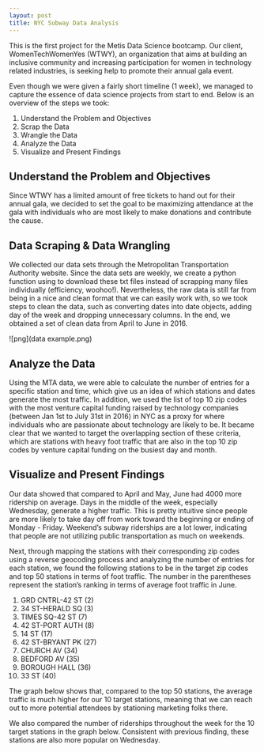 ```yaml
---
layout: post
title: NYC Subway Data Analysis
---
```


This is the first project for the Metis Data Science bootcamp. Our client, WomenTechWomenYes (WTWY), an organization that aims at building an inclusive community and increasing participation for women in technology related industries, is seeking help to promote their annual gala event.

Even though we were given a fairly short timeline (1 week), we managed to capture the essence of data science projects from start to end. Below is an overview of the steps we took:

1. Understand the Problem and Objectives
2. Scrap the Data
3. Wrangle the Data
4. Analyze the Data
5. Visualize and Present Findings


## Understand the Problem and Objectives

Since WTWY has a limited amount of free tickets to hand out for their annual gala, we decided to set the goal to be maximizing attendance at the gala with individuals who are most likely to make donations and contribute the cause. 

## Data Scraping & Data Wrangling

We collected our data sets through the Metropolitan Transportation Authority website. Since the data sets are weekly, we create a python function using to download these txt files instead of scrapping many files individually (efficiency, woohoo!). Nevertheless, the raw data is still far from being in a nice and clean format that we can easily work with, so we took steps to clean the data, such as converting dates into date objects, adding day of the week and dropping unnecessary columns. In the end, we obtained a set of clean data from April to June in 2016.

![png](data example.png)


## Analyze the Data

Using the MTA data, we were able to calculate the number of entries for a specific station and time, which give us an idea of which stations and dates generate the most traffic. In addition, we used the list of top 10 zip codes with the most venture capital funding raised by technology companies (between Jan 1st to July 31st in 2016) in NYC as a proxy for where individuals who are passionate about technology are likely to be. It became clear that we wanted to target the overlapping section of these criteria, which are stations with heavy foot traffic that are also in the top 10 zip codes by venture capital funding on the busiest day and month.



## Visualize and Present Findings

Our data showed that compared to April and May, June had 4000 more ridership on average. Days in the middle of the week, especially Wednesday, generate a higher traffic. This is pretty intuitive since people are more likely to take day off from work toward the beginning or ending of Monday - Friday. Weekend’s subway riderships are a lot lower, indicating that people are not utilizing public transportation as much on weekends.







Next, through mapping the stations with their corresponding zip codes using a reverse geocoding process and analyzing the number of entries for each station, we found the following stations to be in the target zip codes and top 50 stations in terms of foot traffic. The number in the parentheses represent the station’s ranking in terms of average foot traffic in June.

1. GRD CNTRL-42 ST (2)
2. 34 ST-HERALD SQ (3)
3. TIMES SQ-42 ST (7)
4. 42 ST-PORT AUTH (8)
5. 14 ST (17)
6. 42 ST-BRYANT PK (27)
7. CHURCH AV (34)
8. BEDFORD AV (35)
9. BOROUGH HALL (36)
10. 33 ST (40)

The graph below shows that, compared to the top 50 stations, the average traffic is much higher for our 10 target stations, meaning that we can reach out to more potential attendees by stationing marketing folks there.




We also compared the number of riderships throughout the week for the 10 target stations in the graph below. Consistent with previous finding, these stations are also more popular on Wednesday.

